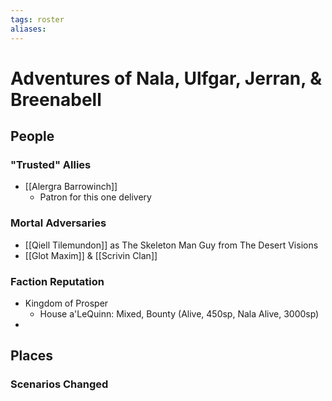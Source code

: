 ```yaml
---
tags: roster
aliases:
---
```

# Adventures of Nala, Ulfgar, Jerran, & Breenabell
## People
### "Trusted" Allies
- [[Alergra Barrowinch]]
	- Patron for this one delivery
### Mortal Adversaries
- [[Qiell Tilemundon]] as The Skeleton Man Guy from The Desert Visions
- [[Glot Maxim]] & [[Scrivin Clan]]
### Faction Reputation
- Kingdom of Prosper
	- House a'LeQuinn: Mixed, Bounty (Alive, 450sp, Nala Alive, 3000sp)
- 
## Places
### Scenarios Changed